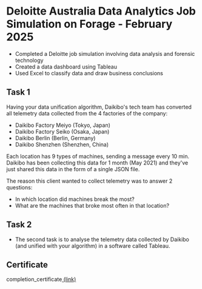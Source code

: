 # Deloitte Australia Data Analytics Job Simulation on Forage - February 2025

 * Completed a Deloitte job simulation involving data analysis and forensic
   technology 
 * Created a data dashboard using Tableau 
 * Used Excel to classify data and draw business conclusions

## Task 1 <a href = "https://github.com/Anjalikumariyes/Deloitte-Data-Analytics/blob/main/Task%201%20Data%20analysis/task1.pdf>Link"><a/>
Having your data unification algorithm, Daikibo's tech team has converted all telemetry data collected from the 4 factories of the company:
*	Daikibo Factory Meiyo (Tokyo, Japan)
*	Daikibo Factory Seiko (Osaka, Japan)
*	Daikibo Berlin (Berlin, Germany)
*	Daikibo Shenzhen (Shenzhen, China)

Each location has 9 types of machines, sending a message every 10 min. Daikibo has been collecting this data for 1 month (May 2021) and they've just shared this data in the form of a single JSON file.

The reason this client wanted to collect telemetry was to answer 2 questions:
*	In which location did machines break the most?
*	What are the machines that broke most often in that location?

## Task 2
* The second task is to analyse the telemetry data collected by Daikibo (and unified with your algorithm) in a software called Tableau.

## Certificate
completion_certificate<a href= "https://github.com/Anjalikumariyes/Deloitte-Data-Analytics/blob/main/Certificate%20of%20Completion.pdf/completion_certificate.pdf"> (link)</a>
